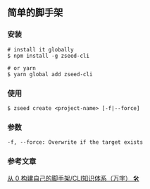 ## 简单的脚手架
### 安装

```
# install it globally
$ npm install -g zseed-cli

# or yarn
$ yarn global add zseed-cli
```
### 使用

```
$ zseed create <project-name> [-f|--force]
```
### 参数

```
-f, --force: Overwrite if the target exists
```
### 参考文章
[从 0 构建自己的脚手架/CLI知识体系（万字） 🛠](https://juejin.cn/post/6966119324478079007)